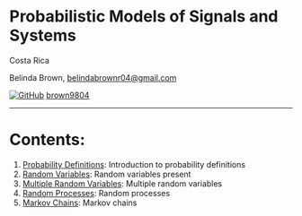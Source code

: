 # Probabilistic Models of Signals and Systems

Costa Rica

Belinda Brown, belindabrownr04@gmail.com

[![GitHub](https://img.shields.io/badge/--181717?logo=github&logoColor=ffffff)](https://github.com/)
[brown9804](https://github.com/brown9804)

----------

# Contents:

1. [Probability Definitions](./Probability_Definitions): Introduction to probability definitions
2. [Random Variables](./Variables_Aleatorias): Random variables present
3. [Multiple Random Variables](./VA_multiples): Multiple random variables
4. [Random Processes](./Procesos_aleatorios): Random processes
5. [Markov Chains](./Cadenas_de_Markov): Markov chains
